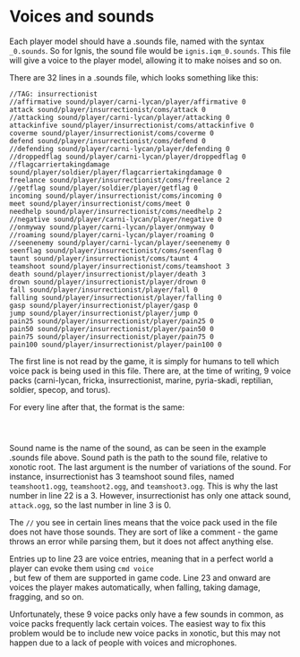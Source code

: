 Voices and sounds
=================

Each player model should have a .sounds file, named with the syntax <code><name of model><format of mode>\_0.sounds</code>. So for Ignis, the sound file would be <code>ignis.iqm\_0.sounds</code>. This file will give a voice to the player model, allowing it to make noises and so on.

There are 32 lines in a .sounds file, which looks something like this:

    //TAG: insurrectionist
    //affirmative sound/player/carni-lycan/player/affirmative 0
    attack sound/player/insurrectionist/coms/attack 0
    //attacking sound/player/carni-lycan/player/attacking 0
    attackinfive sound/player/insurrectionist/coms/attackinfive 0
    coverme sound/player/insurrectionist/coms/coverme 0
    defend sound/player/insurrectionist/coms/defend 0
    //defending sound/player/carni-lycan/player/defending 0
    //droppedflag sound/player/carni-lycan/player/droppedflag 0
    //flagcarriertakingdamage sound/player/soldier/player/flagcarriertakingdamage 0
    freelance sound/player/insurrectionist/coms/freelance 2
    //getflag sound/player/soldier/player/getflag 0
    incoming sound/player/insurrectionist/coms/incoming 0
    meet sound/player/insurrectionist/coms/meet 0
    needhelp sound/player/insurrectionist/coms/needhelp 2
    //negative sound/player/carni-lycan/player/negative 0
    //onmyway sound/player/carni-lycan/player/onmyway 0
    //roaming sound/player/carni-lycan/player/roaming 0
    //seenenemy sound/player/carni-lycan/player/seenenemy 0
    seenflag sound/player/insurrectionist/coms/seenflag 0
    taunt sound/player/insurrectionist/coms/taunt 4
    teamshoot sound/player/insurrectionist/coms/teamshoot 3
    death sound/player/insurrectionist/player/death 3
    drown sound/player/insurrectionist/player/drown 0
    fall sound/player/insurrectionist/player/fall 0
    falling sound/player/insurrectionist/player/falling 0
    gasp sound/player/insurrectionist/player/gasp 0
    jump sound/player/insurrectionist/player/jump 0
    pain25 sound/player/insurrectionist/player/pain25 0
    pain50 sound/player/insurrectionist/player/pain50 0
    pain75 sound/player/insurrectionist/player/pain75 0
    pain100 sound/player/insurrectionist/player/pain100 0

The first line is not read by the game, it is simply for humans to tell which voice pack is being used in this file. There are, at the time of writing, 9 voice packs (carni-lycan, fricka, insurrectionist, marine, pyria-skadi, reptilian, soldier, specop, and torus).

For every line after that, the format is the same:

<code>
<sound name> <sound path> <variations of sound>
</code>

Sound name is the name of the sound, as can be seen in the example .sounds file above. Sound path is the path to the sound file, relative to xonotic root. The last argument is the number of variations of the sound. For instance, insurrectionist has 3 teamshoot sound files, named <code>teamshoot1.ogg</code>, <code>teamshoot2.ogg</code>, and <code>teamshoot3.ogg</code>. This is why the last number in line 22 is a 3. However, insurrectionist has only one attack sound, <code>attack.ogg</code>, so the last number in line 3 is 0.

The <code>//</code> you see in certain lines means that the voice pack used in the file does not have those sounds. They are sort of like a comment - the game throws an error while parsing them, but it does not affect anything else.

Entries up to line 23 are voice entries, meaning that in a perfect world a player can evoke them using <code>cmd voice <name of voice></code>, but few of them are supported in game code. Line 23 and onward are voices the player makes automatically, when falling, taking damage, fragging, and so on.

Unfortunately, these 9 voice packs only have a few sounds in common, as voice packs frequently lack certain voices. The easiest way to fix this problem would be to include new voice packs in xonotic, but this may not happen due to a lack of people with voices and microphones.
